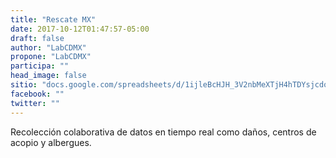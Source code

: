 ```yaml
---
title: "Rescate MX"
date: 2017-10-12T01:47:57-05:00
draft: false
author: "LabCDMX"
propone: "LabCDMX"
participa: ""
head_image: false
sitio: "docs.google.com/spreadsheets/d/1ijleBcHJH_3V2nbMeXTjH4hTDYsjcdodYvHqhTc8C8c/edit#gid=1643818719"
facebook: ""
twitter: ""
---
```

Recolección colaborativa de datos en tiempo real como daños, centros de acopio y albergues.
